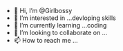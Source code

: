 - 👋 Hi, I’m @Girlbossy
- 👀 I’m interested in ...devloping skills
- 🌱 I’m currently learning ...coding
- 💞️ I’m looking to collaborate on ...
- 📫 How to reach me ...

<!---
Girlbossy/Girlbossy is a ✨ special ✨ repository because its `README.md` (this file) appears on your GitHub profile.
You can click the Preview link to take a look at your changes.
--->
